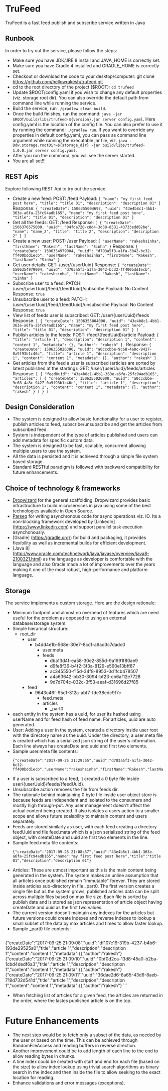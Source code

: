 # TruFeed

TruFeed is a fast feed publish and subscribe service written in Java

## Runbook

In order to try out the service, please follow the steps:

* Make sure you have JDK/JRE 8 install and JAVA_HOME is correctly set.
* Make sure you have Gradle 4 installed and GRADLE_HOME is correctly set.
* Checkout or download the code to your desktop/computer: git clone https://github.com/hellowrakesh/trufeed.git
* cd to the root directory of the project ($ROOT): `cd trufeed`
* Update $ROOT/config.yaml if you wish to change any default properties (viz. storage root dir). You can also override the default path from command line while running the service.
* Build the service, run `./gradlew clean build`.
* Once the build finishes, run the command: `java -jar $ROOT/build/libs/trufeed-${version}.jar server config.yaml`. Here config.yaml is the location of the config file. You can also prefer to use it by running the command: `./gradlew run`. If you want to override any properties in default config.yaml, you can pass as command line argument while running the executable jar file, viz. `java -Ddw.storage.rootDir=${storage_dir} -jar build/libs/trufeed-1.0.0.jar server config.yaml`.
* After you run the command, you will see the server started.
* You are all set!!!

## REST Apis

Explore following REST Api to try out the service.

* Create a new feed:
	POST: /feed
	Payload:
		```{
				"name": "my first feed post here",
				"title": "title 01",
				"description": "description 01"
			}```
	Response:
		```{
			    "createDate": 1506355004697,
			    "uuid": "43e4b8c1-4bb1-363e-a6fa-25fc94adb165",
			    "name": "my first feed post here",
			    "title": "title 01",
			    "description": "description 01"
			}
		```
* Get all the feeds:
	GET: /feed
	Response:
		```[
		    {
		        "createDate": 1506370575000,
		        "uuid": "04fda720-c8d4-3d38-8531-43733edd02be",
		        "name": "name_2",
		        "title": "title 2",
		        "description": "description 2"
		    }
		]
		```
* Create a new user:
	POST: /user
	Payload:
		```{
		  "userName": "rakeshsinha",
		  "firstName": "Rakesh",
		  "lastName": "Sinha"
		}```
	Response:
		```{
			    "createDate": 1506354979004,
			    "uuid": "d703a5f3-a1fa-3042-bc32-ff400bdd1ecb",
			    "userName": "rakeshsinha",
			    "firstName": "Rakesh",
			    "lastName": "Sinha"
			}
		```
* Get user details:
	GET: /user/{userUuid}
	Response:
		```{
			    "createDate": 1506354979004,
			    "uuid": "d703a5f3-a1fa-3042-bc32-ff400bdd1ecb",
			    "userName": "rakeshsinha",
			    "firstName": "Rakesh",
			    "lastName": "Sinha"
			}
		```
* Subscribe user to a feed:
	PATCH: /user/{userUuid}/feed/{feedUuid}/subscribe
	Payload: No Content
	Response: 
		```true
		```
* Unsubscribe user to a feed:
	PATCH: /user/{userUuid}/feed/{feedUuid}/unsubscribe
	Payload: No Content
	Response: 
		```true
		```
* View list of feeds user is subscribed:
	GET: /user/{userUuid}/feeds
	Response: 
		```[
			    {
			        "createDate": 1506355004000,
			        "uuid": "43e4b8c1-4bb1-363e-a6fa-25fc94adb165",
			        "name": "my first feed post here",
			        "title": "title 01",
			        "description": "description 01"
			    }
			]
		```
* Publish articles to the feeds:
	POST: /feed/{feedUuid}/article
	Payload: 
		```{
				"title": "article 1",
				"description": "description 1",
				"content": "content 1",
				"metadata": {},
				"author": "rakesh"
			}
		```
	Response:
		```{
			    "createDate": 1506355026306,
			    "uuid": "a0cccbbe-9c68-4a8c-9427-0a9f93b1c46c",
			    "title": "article 1",
			    "description": "description 1",
			    "content": "content 1",
			    "metadata": {},
			    "author": "rakesh"
			}
		```
* Get articles from the feed a user is subscribed (articles are sorted by latest published at the starting):
	GET: /user/{userUuid}/feeds/articles
	Response:
		```[
			    {
			        "feedUuid": "43e4b8c1-4bb1-363e-a6fa-25fc94adb165",
			        "articles": [
			            {
			                "createDate": 1506355026000,
			                "uuid": "a0cccbbe-9c68-4a8c-9427-0a9f93b1c46c",
			                "title": "article 1",
			                "description": "description 1",
			                "content": "content 1",
			                "metadata": {},
			                "author": "rakesh"
			            }
			        ]
			    }
			]
		```
		
## Design Consideration

* The system is designed to allow basic functionality for a user to register, publish articles to feed, subscribe/unsubscribe and get the articles from subscribed feed.
* System is independent of the type of articles published and users can add metadata for specific custom data.
* The system is designed to be fast, scalable, concurrent allowing multiple users to use the system.
* All the data is persisted and it is achieved through a simple file system based storage.
* Standard RESTful paradigm is followed with backward compatibility for future enhancements.

## Choice of technology & frameworks

* [Dropwizard](https://github.com/dropwizard/dropwizard) for the general scaffolding. Dropwizard provides basic infrastructure to build microservices in java using some of the best technologies available in Open Source.
* [Parseq](https://github.com/linkedin/parseq) for writing asynchronous code for async operations viz. IO. Its a non-blocking framework developed by [LinkedIn] (https://www.linkedin.com) and support parallel task execution asynchonously.
* [Gradle] (https://gradle.org/) for build and packaging, it provides flexibility as well as incremental builds for efficient development.
* [Java 8] (http://www.oracle.com/technetwork/java/javase/overview/java8-2100321.html) as the language as developer is comfortable with the language and also Oracle made a lot of improvements over the years making it one of the most robust, high-performance and platform language.

## Storage

The service implements a custom storage. Here are the design rationale:

* Minimum footprint and almost no overhead of features which are need useful for the problem as opposed to using an external database/storage system.
* Simple hierarical structure:
	- root_dir
		- user
			- b4dd4e1b-568e-30e7-8cc1-a9ad3c7dadc0
				- user.meta
				- feeds
					- dba13d4f-ea58-30e2-855d-9a1991f80ae9
					- d9fe8f36-b4f2-3f3a-8129-e560e13bff87
					- ac345550-f15d-34f8-8953-0d1fcb478507
					- a4a63642-bb30-3094-bf23-cb6af12e7728
					- 9d7d704c-032c-3f53-aeaf-d31696d27f85
		- feed
			- 9643c46f-95c1-312a-abf7-fde38edc9f7c
				- feed.meta
				- articles
					- _part0
* each entity in the system has a uuid, for user its hashed using userName and for feed hash of feed name. For articles, uuid are auto generated.
* User: Adding a user in the system, created a directory inside user root with the directory name as the uuid. Under the directory, a user.meta file is created which has a serialized json string of the user's information. Each line always has createDate and uuid and first two elements.
* Sample user.meta file contents:
	```
	{"createDate":"2017-09-25 21:29:55","uuid":"d703a5f3-a1fa-3042-bc32-ff400bdd1ecb","userName":"rakeshsinha","firstName":"Rakesh","lastName":"Sinha"}
	```
* If a user is subscribed to a feed, it created a 0 byte file inside user/{userUuid}/feeds/{feedUuid}.
* Unsubscribe action removes the file from feeds dir.
* The rationale behind maintaining 0 byte file inside user object store is because feeds are independent and isolated to the consumers and mostly high through-put. Any user management doesn't affect the actual content being created. It also isolates a users action to a smaller scope and allows future scalability to maintain content and users separately.
* Feeds are stored similarly as user, with each feed creating a directory feedUuid and file feed.mata which is a json serialized string of the feed object, with createDate and uuid are first two elements in the line.
* Sample feed.meta file contents:
	```
	{"createDate":"2017-09-25 21:08:57","uuid":"43e4b8c1-4bb1-363e-a6fa-25fc94adb165","name":"my first feed post here","title":"title 01","description":"description 01"}
	```
* Articles: These are utmost important as this is the main content being generated in the system. The system makes an unline assumption that all articles once published remain "immutable" forever. They are stored inside articles sub-directory in file _part0. The first version creates a single file but as the system grows, published articles data can be split across multiple files based on max file size. Each file is sorted by publish date and is stored as json representation of article object having createDate and uuid as the first two values.
* The current version doesn't maintain any indexes for the articles but future versions could create indexes and reverse indexes to lookup a small subset of the data by max articles and  times to allow faster lookup.
* Sample _part0 file contents:
	```
{"createDate":"2017-09-25 21:09:08","uuid":"df107c19-319b-4237-b4b6-193de29525a0","title":"article 1","description":"description 1","content":"content 1","metadata":{},"author":"rakesh"}
{"createDate":"2017-09-25 21:09:10","uuid":"0bf0d2ca-13d8-45a0-b2ba-1cbd4dedf6a3","title":"article 1","description":"description 1","content":"content 1","metadata":{},"author":"rakesh"}
{"createDate":"2017-09-25 21:09:11","uuid":"36dae2d6-8a65-43d6-8aeb-719d732d541d","title":"article 1","description":"description 1","content":"content 1","metadata":{},"author":"rakesh"}
	```
* When fetching list of articles for a given feed, the articles are returned in the order, where the lastes published article is on the top. 

# Future Enhancements

* The next step would be to fetch only a subset of the data, as needed by the user or based on the time. This can be achieved through RandomFileAccess and reading buffers in reverse direction.
* Another improvement could be to add length of each line to the end to allow reading bytes in chunks.
* A line index could be created with start and end for each file (based on the size) to allow index lookup using trivial search algorithms as binary search in the index and then inside the file to allow seeking to the exact location for reading.
* Enhance validations and error messages (exceptions).